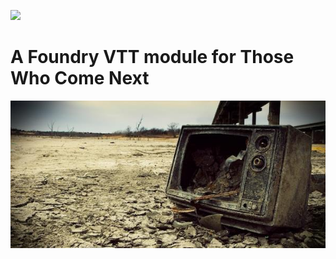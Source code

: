 ![](https://img.shields.io/badge/Foundry-v0.8.6-informational)
<!--- Downloads @ Latest Badge -->
<!--- ![Latest Release Download Count](https://img.shields.io/github/downloads/agoramachina/TWCN/latest/module.zip) -->

<!--- Forge Bazaar Install % Badge -->
<!--- replace <your-module-name> with the `name` in your manifest -->
<!--- ![Forge Installs](https://img.shields.io/badge/dynamic/json?label=Forge%20Installs&query=package.installs&suffix=%25&url=https%3A%2F%2Fforge-vtt.com%2Fapi%2Fbazaar%2Fpackage%2F<your-module-name>&colorB=4aa94a) -->


# A Foundry VTT module for Those Who Come Next

<img align="center" src="https://github.com/agoramachina/TWCN/blob/master/src/assets/TWCN_banner.jpg">



